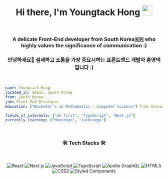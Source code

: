 <h1 align="center">Hi there, I'm Youngtack Hong <img
src="https://github.com/blackcater/blackcater/raw/main/images/Hi.gif" height="32" /></h1>

<br />

<h3 align="center">A delicate Front-End developer from South Korea🇰🇷 who highly values the significance of communication :)</h3>
<h3 align="center">안녕하세요👋 섬세하고 소통을 가장 중요시하는 프론트엔드 개발자 홍영택입니다 :)</h3>


<br />

```yaml
name: Youngtack Hong
located_in: Seoul, South Korea
from: South Korea
job: Front-End Developer
education: ["Bachelor's in Mathematics - Computer Science"] from University of California, San Diego

fields_of_interests: ["UX first", "TypeScript", "Next.js"]
currently_learning: ["Monorepo", "turborepo"]
```
<br />

<div align="center">
  <h3> 🛠 Tech Stacks 🛠 </h3>
  <br />

  ![React](https://img.shields.io/badge/-React-black?style=flat-square&logo=react)
  ![Next.js](https://img.shields.io/badge/-Next.js-black?style=flat-square&logo=Next.js)
  ![JavaScript](https://img.shields.io/badge/-JavaScript-black?style=flat-square&logo=javascript)
  ![TypeScript](https://img.shields.io/badge/-TypeScript-007ACC?style=flat-square&logo=typescript)
  ![Apollo GraphQL](https://img.shields.io/badge/-Apollo%20GraphQL-311C87?style=flat-square&logo=apollo-graphql)
  ![HTML5](https://img.shields.io/badge/-HTML5-E34F26?style=flat-square&logo=html5&logoColor=white)
  ![CSS3](https://img.shields.io/badge/-CSS3-1572B6?style=flat-square&logo=css3)
  ![Styled Components](https://img.shields.io/badge/styled--components-DB7093?style=flat-square&logo=styled-components&logoColor=white)
    
</div>
